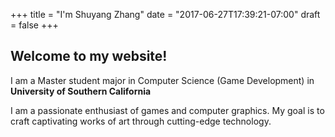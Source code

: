 +++
title = "I'm Shuyang Zhang"
date = "2017-06-27T17:39:21-07:00"
draft = false
+++

## Welcome to my website!

I am a Master student major in Computer Science (Game Development) in **University of Southern California**

I am a passionate enthusiast of games and computer graphics. My goal is to craft captivating works of art through cutting-edge technology.

